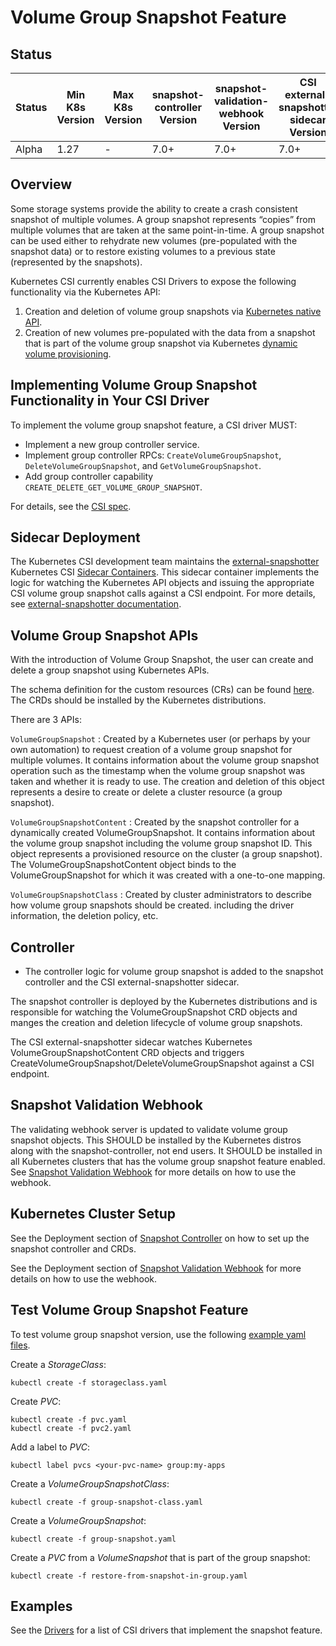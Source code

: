 # Volume Group Snapshot Feature

## Status

Status | Min K8s Version | Max K8s Version | snapshot-controller Version | snapshot-validation-webhook Version | CSI external-snapshotter sidecar Version | external-provisioner Version
--|--|--|--|--|--|--
Alpha  | 1.27 | - | 7.0+ | 7.0+ | 7.0+ | 3.5+

## Overview

Some storage systems provide the ability to create a crash consistent snapshot of
multiple volumes. A group snapshot represents “copies” from multiple volumes that
are taken at the same point-in-time. A group snapshot can be used either to rehydrate
new volumes (pre-populated with the snapshot data) or to restore existing volumes to
a previous state (represented by the snapshots).

Kubernetes CSI currently enables CSI Drivers to expose the following functionality via the Kubernetes API:

1. Creation and deletion of volume group snapshots via [Kubernetes native API](https://github.com/kubernetes-csi/external-snapshotter/tree/master/client/apis/volumegroupsnapshot/v1alpha1). 
2. Creation of new volumes pre-populated with the data from a snapshot that is part of the volume group snapshot via Kubernetes [dynamic volume provisioning](https://kubernetes.io/docs/concepts/storage/dynamic-provisioning/).

## Implementing Volume Group Snapshot Functionality in Your CSI Driver

To implement the volume group snapshot feature, a CSI driver MUST:

* Implement a new group controller service.
* Implement group controller RPCs: `CreateVolumeGroupSnapshot`, `DeleteVolumeGroupSnapshot`, and `GetVolumeGroupSnapshot`.
* Add group controller capability `CREATE_DELETE_GET_VOLUME_GROUP_SNAPSHOT`.

For details,  see the [CSI spec](https://github.com/container-storage-interface/spec/blob/master/spec.md).

## Sidecar Deployment

The Kubernetes CSI development team maintains the [external-snapshotter](external-snapshotter.md) Kubernetes CSI [Sidecar Containers](sidecar-containers.md). This sidecar container implements the logic for watching the Kubernetes API objects and issuing the appropriate CSI volume group snapshot calls against a CSI endpoint. For more details, see [external-snapshotter documentation](external-snapshotter.md).

## Volume Group Snapshot APIs

With the introduction of Volume Group Snapshot, the user can create and delete a group snapshot using Kubernetes APIs. 

The schema definition for the custom resources (CRs) can be found [here](https://github.com/kubernetes-csi/external-snapshotter/tree/master/client/config/crd). The CRDs should be installed by the Kubernetes distributions.

There are 3 APIs:

`VolumeGroupSnapshot`
: Created by a Kubernetes user (or perhaps by your own automation) to request
creation of a volume group snapshot for multiple volumes.
It contains information about the volume group snapshot operation such as the
timestamp when the volume group snapshot was taken and whether it is ready to use.
The creation and deletion of this object represents a desire to create or delete a
cluster resource (a group snapshot).

`VolumeGroupSnapshotContent`
: Created by the snapshot controller for a dynamically created VolumeGroupSnapshot.
It contains information about the volume group snapshot including the volume group
snapshot ID.
This object represents a provisioned resource on the cluster (a group snapshot).
The VolumeGroupSnapshotContent object binds to the VolumeGroupSnapshot for which it
was created with a one-to-one mapping.

`VolumeGroupSnapshotClass`
: Created by cluster administrators to describe how volume group snapshots should be
created. including the driver information, the deletion policy, etc.

## Controller

* The controller logic for volume group snapshot is added to the snapshot controller and the CSI external-snapshotter sidecar.

The snapshot controller is deployed by the Kubernetes distributions and is responsible for watching the VolumeGroupSnapshot CRD objects and manges the creation and deletion lifecycle of volume group snapshots.

The CSI external-snapshotter sidecar watches Kubernetes VolumeGroupSnapshotContent CRD objects and triggers CreateVolumeGroupSnapshot/DeleteVolumeGroupSnapshot against a CSI endpoint.

## Snapshot Validation Webhook

The validating webhook server is updated to validate volume group snapshot objects. This SHOULD be installed by the Kubernetes distros along with the snapshot-controller, not end users. It SHOULD be installed in all Kubernetes clusters that has the volume group snapshot feature enabled. See [Snapshot Validation Webhook](snapshot-validation-webhook.md) for more details on how to use the webhook.

## Kubernetes Cluster Setup

See the Deployment section of [Snapshot Controller](snapshot-controller.md) on how to set up the snapshot controller and CRDs.

See the Deployment section of [Snapshot Validation Webhook](snapshot-validation-webhook.md) for more details on how to use the webhook.

## Test Volume Group Snapshot Feature

To test volume group snapshot version, use the following [example yaml files](https://github.com/kubernetes-csi/external-snapshotter/tree/master/examples/kubernetes).

Create a _StorageClass_:
```
kubectl create -f storageclass.yaml
```

Create _PVC_:
```
kubectl create -f pvc.yaml
kubectl create -f pvc2.yaml
```

Add a label to _PVC_:
```
kubectl label pvcs <your-pvc-name> group:my-apps
```

Create a _VolumeGroupSnapshotClass_:
```
kubectl create -f group-snapshot-class.yaml
```

Create a _VolumeGroupSnapshot_:
```
kubectl create -f group-snapshot.yaml
```

Create a _PVC_ from a _VolumeSnapshot_ that is part of the group snapshot:
```
kubectl create -f restore-from-snapshot-in-group.yaml
```

## Examples

See the [Drivers](drivers.md) for a list of CSI drivers that implement the snapshot feature.
